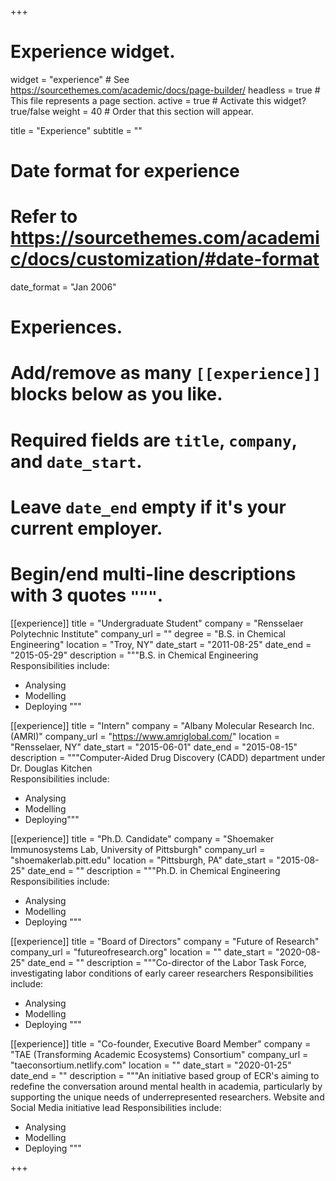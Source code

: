+++
# Experience widget.
widget = "experience"  # See https://sourcethemes.com/academic/docs/page-builder/
headless = true  # This file represents a page section.
active = true  # Activate this widget? true/false
weight = 40  # Order that this section will appear.

title = "Experience"
subtitle = ""

# Date format for experience
#   Refer to https://sourcethemes.com/academic/docs/customization/#date-format
date_format = "Jan 2006"

# Experiences.
#   Add/remove as many `[[experience]]` blocks below as you like.
#   Required fields are `title`, `company`, and `date_start`.
#   Leave `date_end` empty if it's your current employer.
#   Begin/end multi-line descriptions with 3 quotes `"""`.
[[experience]]
  title = "Undergraduate Student"
  company = "Rensselaer Polytechnic Institute"
  company_url = ""
  degree = "B.S. in Chemical Engineering" 
  location = "Troy, NY"
  date_start = "2011-08-25"
  date_end = "2015-05-29"
  description = """B.S. in Chemical Engineering  
  Responsibilities include:
  
  * Analysing
  * Modelling
  * Deploying
  """

[[experience]]
  title = "Intern"
  company = "Albany Molecular Research Inc. (AMRI)"
  company_url = "https://www.amriglobal.com/"
  location = "Rensselaer, NY"
  date_start = "2015-06-01"
  date_end = "2015-08-15"
  description = """Computer-Aided Drug Discovery (CADD) department under Dr. Douglas Kitchen  
  Responsibilities include:
  
  * Analysing
  * Modelling
  * Deploying"""

[[experience]]
  title = "Ph.D. Candidate"
  company = "Shoemaker Immunosystems Lab, University of Pittsburgh"
  company_url = "shoemakerlab.pitt.edu"
  location = "Pittsburgh, PA"
  date_start = "2015-08-25"
  date_end = ""
  description = """Ph.D. in Chemical Engineering
  Responsibilities include:

  * Analysing
  * Modelling
  * Deploying
  """

[[experience]]
  title = "Board of Directors"
  company = "Future of Research"
  company_url = "futureofresearch.org"
  location = ""
  date_start = "2020-08-25"
  date_end = ""
  description = """Co-director of the Labor Task Force, investigating labor conditions of early career researchers 
  Responsibilities include:

  * Analysing
  * Modelling
  * Deploying
  """

[[experience]]
  title = "Co-founder,  Executive Board Member"
  company = "TAE (Transforming Academic Ecosystems) Consortium"
  company_url = "taeconsortium.netlify.com"
  location = ""
  date_start = "2020-01-25"
  date_end = ""
  description = """An initiative based group of ECR's aiming to redefine the conversation around mental health in academia, particularly by supporting the unique needs of underrepresented researchers.
  Website and Social Media initiative lead
  Responsibilities include:

  * Analysing
  * Modelling
  * Deploying
  """

+++
